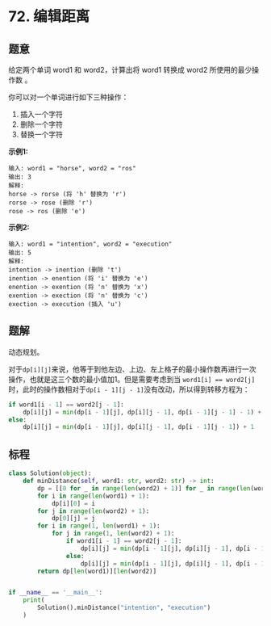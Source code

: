 # 72. 编辑距离

## 题意

给定两个单词 word1 和 word2，计算出将 word1 转换成 word2 所使用的最少操作数 。

你可以对一个单词进行如下三种操作：

1.  插入一个字符
2.  删除一个字符
3.  替换一个字符

**示例1:**
```
输入: word1 = "horse", word2 = "ros"
输出: 3
解释: 
horse -> rorse (将 'h' 替换为 'r')
rorse -> rose (删除 'r')
rose -> ros (删除 'e')
```

**示例2:**
```
输入: word1 = "intention", word2 = "execution"
输出: 5
解释: 
intention -> inention (删除 't')
inention -> enention (将 'i' 替换为 'e')
enention -> exention (将 'n' 替换为 'x')
exention -> exection (将 'n' 替换为 'c')
exection -> execution (插入 'u')
```
## 题解

动态规划。

对于`dp[i][j]`来说，他等于到他左边、上边、左上格子的最小操作数再进行一次操作，也就是这三个数的最小值加1。但是需要考虑到当
`word1[i] == word2[j]`时，此时的操作数相对于`dp[i - 1][j - 1]`没有改动，所以得到转移方程为：

```python
if word1[i - 1] == word2[j - 1]:
    dp[i][j] = min(dp[i - 1][j], dp[i][j - 1], dp[i - 1][j - 1] - 1) + 1
else:
    dp[i][j] = min(dp[i - 1][j], dp[i][j - 1], dp[i - 1][j - 1]) + 1
```

## 标程

```python
class Solution(object):
    def minDistance(self, word1: str, word2: str) -> int:
        dp = [[0 for _ in range(len(word2) + 1)] for _ in range(len(word1) + 1)]
        for i in range(len(word1) + 1):
            dp[i][0] = i
        for j in range(len(word2) + 1):
            dp[0][j] = j
        for i in range(1, len(word1) + 1):
            for j in range(1, len(word2) + 1):
                if word1[i - 1] == word2[j - 1]:
                    dp[i][j] = min(dp[i - 1][j], dp[i][j - 1], dp[i - 1][j - 1] - 1) + 1
                else:
                    dp[i][j] = min(dp[i - 1][j], dp[i][j - 1], dp[i - 1][j - 1]) + 1
        return dp[len(word1)][len(word2)]


if __name__ == '__main__':
    print(
        Solution().minDistance("intention", "execution")
    )

```